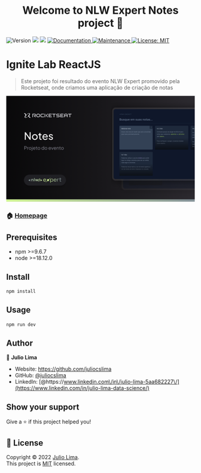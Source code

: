<h1 align="center">Welcome to NLW Expert Notes project 👋</h1>
<p>
  <img alt="Version" src="https://img.shields.io/badge/version-1.0.0-blue.svg?cacheSeconds=2592000" />
  <img src="https://img.shields.io/badge/npm-%3E%3D5.5.0-blue.svg" />
  <img src="https://img.shields.io/badge/node-%3E%3D9.3.0-blue.svg" />
  <a href="https://github.com/juliocslima/ignite-lab-reactjs" target="_blank">
    <img alt="Documentation" src="https://img.shields.io/badge/documentation-yes-brightgreen.svg" />
  </a>
  <a href="https://github.com/kefranabg/readme-md-generator/graphs/commit-activity" target="_blank">
    <img alt="Maintenance" src="https://img.shields.io/badge/Maintained%3F-yes-green.svg" />
  </a>
  <a href="https://github.com/juliocslima/ignite-lab-reactjs/blob/main/LICENSE" target="_blank">
    <img alt="License: MIT" src="https://img.shields.io/github/license/juliocslima/Ignite Lab ReactJS" />
  </a>
</p>

# Ignite Lab ReactJS

> Este projeto foi resultado do evento NLW Expert promovido pela Rocketseat, onde criamos uma aplicação de criação de notas

<img src="Thumbnail.png" alt="NLW Expert Notes"/>

### 🏠 [Homepage](https://github.com/juliocslima/nlw-expert-notes)

## Prerequisites

- npm >=9.6.7
- node >=18.12.0

## Install

```sh
npm install
```

## Usage

```sh
npm run dev
```

## Author

👤 **Julio Lima**

- Website: https://github.com/juliocslima
- GitHub: [@juliocslima](https://github.com/juliocslima)
- LinkedIn: [@https:\/\/www.linkedin.com\/in\/julio-lima-5aa682227\/](https://www.linkedin.com/in/julio-lima-data-science/)

## Show your support

Give a ⭐️ if this project helped you!

## 📝 License

Copyright © 2022 [Julio Lima](https://github.com/juliocslima).<br />
This project is [MIT](https://github.com/juliocslima/nlw-expert-notes/blob/main/LICENSE) licensed.
